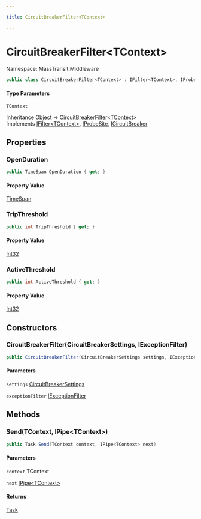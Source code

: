 ```yaml
---

title: CircuitBreakerFilter<TContext>

---
```


# CircuitBreakerFilter\<TContext\>

Namespace: MassTransit.Middleware

```csharp
public class CircuitBreakerFilter<TContext> : IFilter<TContext>, IProbeSite, ICircuitBreaker
```

#### Type Parameters

`TContext`<br/>

Inheritance [Object](https://learn.microsoft.com/en-us/dotnet/api/system.object) → [CircuitBreakerFilter\<TContext\>](../masstransit-middleware/circuitbreakerfilter-1)<br/>
Implements [IFilter\<TContext\>](../../masstransit-abstractions/masstransit/ifilter-1), [IProbeSite](../../masstransit-abstractions/masstransit/iprobesite), [ICircuitBreaker](../masstransit-middleware-circuitbreaker/icircuitbreaker)

## Properties

### **OpenDuration**

```csharp
public TimeSpan OpenDuration { get; }
```

#### Property Value

[TimeSpan](https://learn.microsoft.com/en-us/dotnet/api/system.timespan)<br/>

### **TripThreshold**

```csharp
public int TripThreshold { get; }
```

#### Property Value

[Int32](https://learn.microsoft.com/en-us/dotnet/api/system.int32)<br/>

### **ActiveThreshold**

```csharp
public int ActiveThreshold { get; }
```

#### Property Value

[Int32](https://learn.microsoft.com/en-us/dotnet/api/system.int32)<br/>

## Constructors

### **CircuitBreakerFilter(CircuitBreakerSettings, IExceptionFilter)**

```csharp
public CircuitBreakerFilter(CircuitBreakerSettings settings, IExceptionFilter exceptionFilter)
```

#### Parameters

`settings` [CircuitBreakerSettings](../masstransit-middleware-circuitbreaker/circuitbreakersettings)<br/>

`exceptionFilter` [IExceptionFilter](../../masstransit-abstractions/masstransit/iexceptionfilter)<br/>

## Methods

### **Send(TContext, IPipe\<TContext\>)**

```csharp
public Task Send(TContext context, IPipe<TContext> next)
```

#### Parameters

`context` TContext<br/>

`next` [IPipe\<TContext\>](../../masstransit-abstractions/masstransit/ipipe-1)<br/>

#### Returns

[Task](https://learn.microsoft.com/en-us/dotnet/api/system.threading.tasks.task)<br/>
